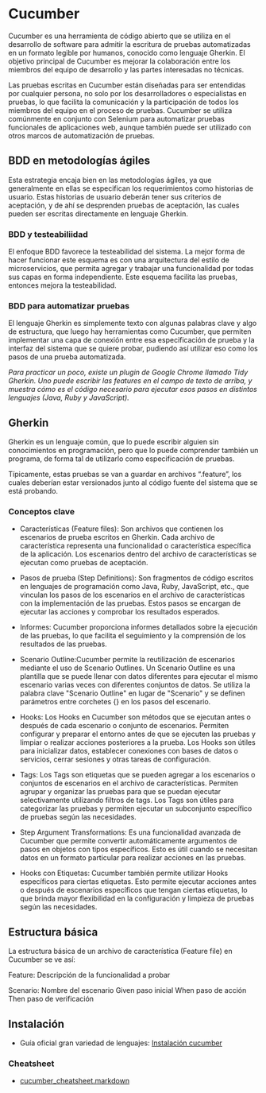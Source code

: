# Cucumber

Cucumber es una herramienta de código abierto que se utiliza en el desarrollo de software para admitir la escritura de pruebas automatizadas en un formato legible por humanos, conocido como lenguaje Gherkin. El objetivo principal de Cucumber es mejorar la colaboración entre los miembros del equipo de desarrollo y las partes interesadas no técnicas.

Las pruebas escritas en Cucumber están diseñadas para ser entendidas por cualquier persona, no solo por los desarrolladores o especialistas en pruebas, lo que facilita la comunicación y la participación de todos los miembros del equipo en el proceso de pruebas. Cucumber se utiliza comúnmente en conjunto con Selenium para automatizar pruebas funcionales de aplicaciones web, aunque también puede ser utilizado con otros marcos de automatización de pruebas.

## BDD en metodologías ágiles

Esta estrategia encaja bien en las metodologías ágiles, ya que generalmente en ellas se especifican los requerimientos como historias de usuario. Estas historias de usuario deberán tener sus criterios de aceptación, y de ahí se desprenden pruebas de aceptación, las cuales pueden ser escritas directamente en lenguaje Gherkin.

### BDD y testeabiliidad

El enfoque BDD favorece la testeabilidad del sistema. La mejor forma de hacer funcionar este esquema es con una arquitectura del estilo de microservicios, que permita agregar y trabajar una funcionalidad por todas sus capas en forma independiente. Este esquema facilita las pruebas, entonces mejora la testeabilidad.

### BDD para automatizar pruebas

El lenguaje Gherkin es simplemente texto con algunas palabras clave y algo de estructura, que luego hay herramientas como Cucumber, que permiten implementar una capa de conexión entre esa especificación de prueba y la interfaz del sistema que se quiere probar, pudiendo así utilizar eso como los pasos de una prueba automatizada.

*Para practicar un poco, existe un plugin de Google Chrome llamado Tidy Gherkin. Uno puede escribir las features en el campo de texto de arriba, y muestra cómo es el código necesario para ejecutar esos pasos en distintos lenguajes (Java, Ruby y JavaScript).*

## Gherkin

Gherkin es un lenguaje común, que lo puede escribir alguien sin conocimientos en programación, pero que lo puede comprender también un programa, de forma tal de utilizarlo como especificación de pruebas.

Típicamente, estas pruebas se van a guardar en archivos “.feature”, los cuales deberían estar versionados junto al código fuente del sistema que se está probando.

### Conceptos clave

- Características (Feature files): Son archivos que contienen los escenarios de prueba escritos en Gherkin. Cada archivo de característica representa una funcionalidad o característica específica de la aplicación. Los escenarios dentro del archivo de características se ejecutan como pruebas de aceptación.

- Pasos de prueba (Step Definitions): Son fragmentos de código escritos en lenguajes de programación como Java, Ruby, JavaScript, etc., que vinculan los pasos de los escenarios en el archivo de características con la implementación de las pruebas. Estos pasos se encargan de ejecutar las acciones y comprobar los resultados esperados.

- Informes: Cucumber proporciona informes detallados sobre la ejecución de las pruebas, lo que facilita el seguimiento y la comprensión de los resultados de las pruebas.

- Scenario Outline:Cucumber permite la reutilización de escenarios mediante el uso de Scenario Outlines. Un Scenario Outline es una plantilla que se puede llenar con datos diferentes para ejecutar el mismo escenario varias veces con diferentes conjuntos de datos. Se utiliza la palabra clave "Scenario Outline" en lugar de "Scenario" y se definen parámetros entre corchetes {} en los pasos del escenario.

- Hooks: Los Hooks en Cucumber son métodos que se ejecutan antes o después de cada escenario o conjunto de escenarios. Permiten configurar y preparar el entorno antes de que se ejecuten las pruebas y limpiar o realizar acciones posteriores a la prueba. Los Hooks son útiles para inicializar datos, establecer conexiones con bases de datos o servicios, cerrar sesiones y otras tareas de configuración.

- Tags: Los Tags son etiquetas que se pueden agregar a los escenarios o conjuntos de escenarios en el archivo de características. Permiten agrupar y organizar las pruebas para que se puedan ejecutar selectivamente utilizando filtros de tags. Los Tags son útiles para categorizar las pruebas y permiten ejecutar un subconjunto específico de pruebas según las necesidades.

- Step Argument Transformations: Es una funcionalidad avanzada de Cucumber que permite convertir automáticamente argumentos de pasos en objetos con tipos específicos. Esto es útil cuando se necesitan datos en un formato particular para realizar acciones en las pruebas.

- Hooks con Etiquetas: Cucumber también permite utilizar Hooks específicos para ciertas etiquetas. Esto permite ejecutar acciones antes o después de escenarios específicos que tengan ciertas etiquetas, lo que brinda mayor flexibilidad en la configuración y limpieza de pruebas según las necesidades.

## Estructura básica

La estructura básica de un archivo de característica (Feature file) en Cucumber se ve así:

Feature: Descripción de la funcionalidad a probar

  Scenario: Nombre del escenario
    Given paso inicial
    When paso de acción
    Then paso de verificación

## Instalación

- Guía oficial gran variedad de lenguajes: [Instalación cucumber](https://cucumber.io/docs/installation/)

### Cheatsheet

- [cucumber_cheatsheet.markdown](https://gist.github.com/yuriiik/5728701)